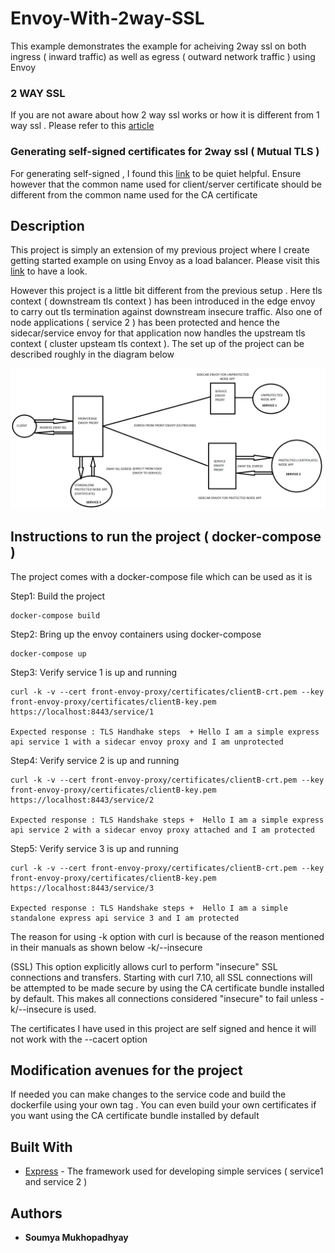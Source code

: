 # Envoy-With-2way-SSL
This example demonstrates the example for acheiving 2way ssl on both ingress ( inward traffic) as well as egress ( outward network traffic ) using Envoy


### 2 WAY SSL
If you are not aware about how 2 way ssl works or how it is different from 1 way ssl . Please refer to this [article](https://tutorialspedia.com/an-overview-of-one-way-ssl-and-two-way-ssl/)
### Generating self-signed certificates for 2way ssl ( Mutual  TLS )
For generating self-signed , I found this [link](https://blog.cloudboost.io/implementing-mutual-ssl-authentication-fc20ab2392b3) to be quiet helpful. Ensure however that the common name used for client/server certificate should be different from the common name used for the CA certificate


## Description
This project is simply an extension of my previous project where I create getting started example on using Envoy as a load balancer. Please visit this [link](https://github.com/budanm/EnvoyLoadBalancer/) to have a look. 

However this project is a little bit different from the previous setup . Here tls context ( downstream tls context ) has been introduced in the edge envoy to carry out tls termination against downstream insecure traffic. Also one of node applications ( service 2 ) has been protected and hence the sidecar/service envoy for that application now handles the upstream tls context ( cluster upsteam tls context ).
The set up of the project can be described roughly in the diagram below

![Envoy proxy mesh with 2 way ssl](envoy2wayssl.png?raw=true "Deployment diagram")


## Instructions to run the project ( docker-compose )

The project comes with a docker-compose file which can be used as it is

Step1: Build the project
```
docker-compose build
```

Step2: Bring up the envoy containers using docker-compose
```
docker-compose up  
```

Step3: Verify service 1 is up and running
```
curl -k -v --cert front-envoy-proxy/certificates/clientB-crt.pem --key front-envoy-proxy/certificates/clientB-key.pem https://localhost:8443/service/1

Expected response : TLS Handhake steps  + Hello I am a simple express api service 1 with a sidecar envoy proxy and I am unprotected
```

Step4: Verify service 2 is up and running
```
curl -k -v --cert front-envoy-proxy/certificates/clientB-crt.pem --key front-envoy-proxy/certificates/clientB-key.pem https://localhost:8443/service/2
 
Expected response : TLS Handshake steps +  Hello I am a simple express api service 2 with a sidecar envoy proxy attached and I am protected
```

Step5: Verify service 3 is up and running
```
curl -k -v --cert front-envoy-proxy/certificates/clientB-crt.pem --key front-envoy-proxy/certificates/clientB-key.pem https://localhost:8443/service/3
 
Expected response : TLS Handshake steps +  Hello I am a simple standalone express api service 3 and I am protected
```

The reason for using -k option with curl is because of the reason mentioned in their manuals as shown below
-k/--insecure

(SSL) This option explicitly allows curl to perform "insecure" SSL connections and transfers. Starting with curl 7.10, all SSL connections will be attempted to be made secure by using the CA certificate bundle installed by default. This makes all connections considered "insecure" to fail unless -k/--insecure is used.

The certificates I have used in this project are self signed and hence it will not work with the --cacert option

## Modification avenues for the project
If needed you can make changes to the service code and build the dockerfile using your own tag . You can even build your own certificates if you want using the CA certificate bundle installed by default

## Built With

* [Express](https://expressjs.com/) - The framework used for developing simple services ( service1 and service 2 )

 

## Authors

* **Soumya Mukhopadhyay** 
